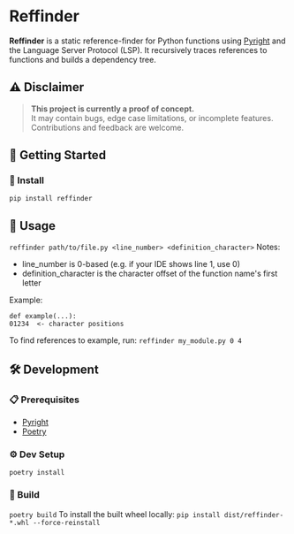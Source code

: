 # Reffinder

**Reffinder** is a static reference-finder for Python functions using [Pyright](https://github.com/microsoft/pyright) and the Language Server Protocol (LSP). It recursively traces references to functions and builds a dependency tree.


## ⚠️ Disclaimer

> **This project is currently a proof of concept.**  
> It may contain bugs, edge case limitations, or incomplete features.  
> Contributions and feedback are welcome.


## 🚀 Getting Started

### 🔧 Install
`pip install reffinder`

## 📌 Usage
`reffinder path/to/file.py <line_number> <definition_character>`
Notes:
- line_number is 0-based (e.g. if your IDE shows line 1, use 0)
- definition_character is the character offset of the function name's first letter

Example:
```
def example(...):
01234  <- character positions
```
To find references to example, run:
`reffinder my_module.py 0 4`

## 🛠 Development
### 📋 Prerequisites
- [Pyright](https://microsoft.github.io/pyright/#/installation?id=npm-package)
- [Poetry](https://python-poetry.org/docs/)

### ⚙️ Dev Setup
`poetry install`

### 🧪 Build
`poetry build`
To install the built wheel locally:
`pip install dist/reffinder-*.whl --force-reinstall`
